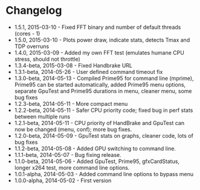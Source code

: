 Changelog
=========

- 1.5.1, 2015-03-10 - Fixed FFT binary and number of default threads (cores - 1)
- 1.5.0, 2015-03-10 - Plots power draw, indicate stats, detects Tmax and TDP overruns
- 1.4.0, 2015-03-09 - Added my own FFT test (emulates humane CPU stress, should not throttle)
- 1.3.4-beta, 2015-03-08 - Fixed Handbrake URL
- 1.3.1-beta, 2014-05-26 - User defined command timeout fix
- 1.3.0-beta, 2014-05-13 - Compiled Prime95 for command line (mprime), Prime95 can be started automatically, added Prime95 menu options, separate GpuTest and Prime95 durations in menu, cleaner menu, some bug fixes
- 1.2.3-beta, 2014-05-11 - More compact menu
- 1.2.2-beta, 2014-05-11 - Safer CPU priority code; fixed bug in perf stats between multiple runs
- 1.2.1-beta, 2014-05-11 - CPU priority of HandBrake and GpuTest can now be changed (menu, conf); more bug fixes.
- 1.2.0-beta, 2014-05-09 - GpuTest stats on graphs, cleaner code, lots of bug fixes
- 1.1.2-beta, 2014-05-08 - Added GPU switching to command line.
- 1.1.1-beta, 2014-05-07 - Bug fixing release. 
- 1.1.0-beta, 2014-05-06 - Added GpuTest, Prime95, gfxCardStatus, longer x264 test, more command line options.
- 1.0.1-alpha, 2014-05-03 - Added command line options to bypass menu
- 1.0.0-alpha, 2014-05-02 - First version

